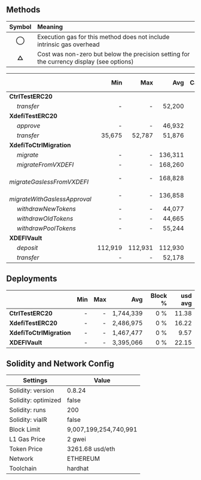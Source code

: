 ## Methods
| **Symbol** | **Meaning**                                                                              |
| :--------: | :--------------------------------------------------------------------------------------- |
|    **◯**   | Execution gas for this method does not include intrinsic gas overhead                    |
|    **△**   | Cost was non-zero but below the precision setting for the currency display (see options) |

|                                     |     Min |     Max |     Avg | Calls | usd avg |
| :---------------------------------- | ------: | ------: | ------: | ----: | ------: |
| **CtrlTestERC20**                   |         |         |         |       |         |
|        *transfer*                   |       - |       - |  52,200 |    24 |    0.34 |
| **XdefiTestERC20**                  |         |         |         |       |         |
|        *approve*                    |       - |       - |  46,932 |     6 |    0.31 |
|        *transfer*                   |  35,675 |  52,787 |  51,876 |    19 |    0.34 |
| **XdefiToCtrlMigration**            |         |         |         |       |         |
|        *migrate*                    |       - |       - | 136,311 |     5 |    0.89 |
|        *migrateFromVXDEFI*          |       - |       - | 168,260 |     5 |    1.10 |
|        *migrateGaslessFromVXDEFI*   |       - |       - | 168,828 |     5 |    1.10 |
|        *migrateWithGaslessApproval* |       - |       - | 136,858 |     5 |    0.89 |
|        *withdrawNewTokens*          |       - |       - |  44,077 |     1 |    0.29 |
|        *withdrawOldTokens*          |       - |       - |  44,665 |     1 |    0.29 |
|        *withdrawPoolTokens*         |       - |       - |  55,244 |     1 |    0.36 |
| **XDEFIVault**                      |         |         |         |       |         |
|        *deposit*                    | 112,919 | 112,931 | 112,930 |    12 |    0.74 |
|        *transfer*                   |       - |       - |  52,178 |     2 |    0.34 |

## Deployments
|                          | Min | Max  |       Avg | Block % | usd avg |
| :----------------------- | --: | ---: | --------: | ------: | ------: |
| **CtrlTestERC20**        |   - |    - | 1,744,339 |     0 % |   11.38 |
| **XdefiTestERC20**       |   - |    - | 2,486,975 |     0 % |   16.22 |
| **XdefiToCtrlMigration** |   - |    - | 1,467,477 |     0 % |    9.57 |
| **XDEFIVault**           |   - |    - | 3,395,066 |     0 % |   22.15 |

## Solidity and Network Config
| **Settings**        | **Value**             |
| ------------------- | --------------------- |
| Solidity: version   | 0.8.24                |
| Solidity: optimized | false                 |
| Solidity: runs      | 200                   |
| Solidity: viaIR     | false                 |
| Block Limit         | 9,007,199,254,740,991 |
| L1 Gas Price        | 2 gwei                |
| Token Price         | 3261.68 usd/eth       |
| Network             | ETHEREUM              |
| Toolchain           | hardhat               |

